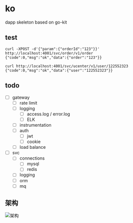 # ko

dapp skeleton based on go-kit

## test

```
curl -XPOST -d'{"param":{"orderId":"123"}}' http://localhost:4001/svc/order/v1/order
{"code":0,"msg":"ok","data":{"order":"123"}}

curl http://localhost:4001/svc/ucenter/v1/user/122552323
{"code":0,"msg":"ok","data":{"user":"122552323"}}
```

## todo

- [ ] gateway
    - [ ] rate limit
    - [ ] logging
        - [ ] access.log / error.log
        - [ ] ELK
    - [ ] instrumentation
    - [ ] auth
        - [ ] jwt
        - [ ] cookie
    - [ ] load balance
- [ ] svc 
    - [ ] connections
        - [ ] mysql
        - [ ] redis
    - [ ] logging
    - [ ] orm
    - [ ] mq
    
## 架构

![架构](https://ws4.sinaimg.cn/large/006tNc79gy1fqwdjwim7qj31kw0xgdno.jpg)